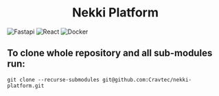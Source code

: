 <h1  align="center">Nekki Platform</h1>

![Fastapi](https://img.shields.io/badge/fastapi-%23009485.svg?style=for-the-badge&logo=fastapi&logoColor=white) ![React](https://img.shields.io/badge/React-%23444444.svg?style=for-the-badge&logo=react&logoColor=#2361dbfb) ![Docker](https://img.shields.io/badge/docker-%230db7ed.svg?style=for-the-badge&logo=docker&logoColor=white)

## To clone whole repository and all sub-modules run:

 `git clone --recurse-submodules git@github.com:Cravtec/nekki-platform.git`
 
 
